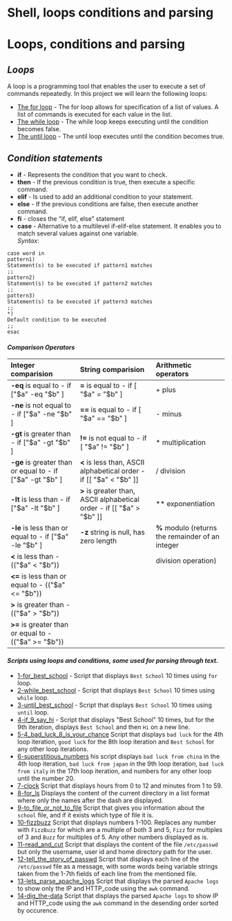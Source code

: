# Shell, loops conditions and parsing

# Loops, conditions and parsing
## *Loops*
A loop is a programming tool that enables the user to execute a set of commands repeatedly. In this project we will learn the following loops:
* [The for loop](https://tldp.org/LDP/Bash-Beginners-Guide/html/sect_09_01.html) - The for loop allows for specification of a list of values. A list of commands is executed for each value in the list.
* [The while loop](https://tldp.org/LDP/Bash-Beginners-Guide/html/sect_09_02.html) - The while loop keeps executing until the condition becomes false.
* [The until loop](https://tldp.org/LDP/Bash-Beginners-Guide/html/sect_09_03.html) - The until loop executes until the condition becomes true.


## *Condition statements*
* **if** - Represents the condition that you want to check.
* **then** - If the previous condition is true, then execute a specific command.
* **elif** - Is used to add an additional condition to your statement.
* **else** - If the previous conditions are false, then execute another command.
* **fi** - closes the “if, elif, else” statement
* **case** - Alternative to a multilevel if-elif-else statement. It enables you to match several values against one variable. </br> 
*Syntax*:

```
case word in
pattern1)
Statement(s) to be executed if pattern1 matches
;;
pattern2)
Statement(s) to be executed if pattern2 matches
;;
pattern3)
Statement(s) to be executed if pattern3 matches
;;
*)
Default condition to be executed
;;
esac
```

#### *Comparison Operators*

Integer comparision | String comparision | Arithmetic operators
:----- | :-------- | :------
**-eq** is equal to - if ["$a" -eq "$b" ] | **=** is equal to - if [ "$a" = "$b" ] | + plus
**-ne** is not equal to - if ["$a" -ne "$b" ] | **==** is equal to - if [ "$a" == "$b" ] | - minus
**-gt** is greater than - if ["$a" -gt "$b" ] | **!=** is not equal to - if [ "$a" != "$b" ] | * multiplication
**-ge** is greater than or equal to - if ["$a" -gt "$b" ] | **<** is less than, ASCII alphabetical order - if [[ "$a" < "$b" ]] | / division
**-lt** is less than - if ["$a" -lt "$b" ] | **>** is greater than, ASCII alphabetical order - if [[ "$a" > "$b" ]] | ** exponentiation
**-le** is less than or equal to - if ["$a" -le "$b" ] | **-z** string is null, has zero length |**%** modulo (returns the remainder of an integer
**<** is less than - (("$a" < "$b")) | |  division operation)
**<=** is less than or equal to - (("$a" <= "$b")) | 
**>** is greater than - (("$a" > "$b")) | 
**>=**  is greater than or equal to - (("$a" >= "$b")) | 


#### *Scripts using loops and conditions, some used for parsing through text.*

- [1-for_best_school]([https://github.com/Donaldoo/shell/tree/main/loops_conditions_and_parsing](https://github.com/Donaldoo/shell/blob/main/loops_conditions_and_parsing/1-for_best_school)) - Script that displays `Best School` 10 times using `for` loop.
- [2-while_best_school](https://github.com/Donaldoo/shell/blob/main/loops_conditions_and_parsing/2-while_best_school) - Script that displays `Best School` 10 times using `while` loop.
- [3-until_best_school](https://github.com/Donaldoo/shell/blob/main/loops_conditions_and_parsing/3-until_best_school) - Script that displays `Best School` 10 times using `until` loop.
- [4-if_9_say_hi](https://github.com/Donaldoo/shell/blob/main/loops_conditions_and_parsing/4-if_9_say_hi) - Script that displays "Best School" 10 times, but for the 9th iteration, displays `Best School` and then `Hi` on a new line.
- [5-4_bad_luck_8_is_your_chance](https://github.com/Donaldoo/shell/blob/main/loops_conditions_and_parsing/5-4_bad_luck_8_is_your_chance) Script that displays `bad luck` for the 4th loop iteration, `good luck` for the 8th loop iteration and `Best School` for any other loop iterations.
- [6-superstitious_numbers](https://github.com/Donaldoo/shell/blob/main/loops_conditions_and_parsing/6-superstitious_numbers) his script displays `bad luck from china` in the 4th loop iteration, `bad luck from japan` in the 9th loop iteration, `bad luck from italy` in the 17th loop iteration, and numbers for any other loop until the number 20.
- [7-clock](https://github.com/Donaldoo/shell/blob/main/loops_conditions_and_parsing/7-clock) Script that displays hours from 0 to 12 and minutes from 1 to 59.
- [8-for_ls](https://github.com/Donaldoo/shell/blob/main/loops_conditions_and_parsing/8-for_ls) Displays the content of the current directory in a list format where only the names after the dash are displayed.
- [9-to_file_or_not_to_file](https://github.com/Donaldoo/shell/blob/main/loops_conditions_and_parsing/9-to_file_or_not_to_file) Script that gives you information about the `school` file, and if it exists which type of file it is.
- [10-fizzbuzz](https://github.com/Donaldoo/shell/blob/main/loops_conditions_and_parsing/10-fizzbuzz) Script that displays numbers 1-100. Replaces any number with `FizzBuzz` for which are a multiple of both 3 and 5, `Fizz` for multiples of 3 and `Buzz` for multiples of 5. Any other numbers displayed as is.
- [11-read_and_cut](https://github.com/Donaldoo/shell/blob/main/loops_conditions_and_parsing/11-read_and_cut) Script that displays the content of the file `/etc/passwd` but only the username, user id and home directory path for the user.
- [12-tell_the_story_of_passwd](https://github.com/Donaldoo/shell/blob/main/loops_conditions_and_parsing/12-tell_the_story_of_passwd)  Script that displays each line of the `/etc/passwd` file as a message, with some words being variable strings taken from the 1-7th fields of each line from the mentioned file.
- [13-lets_parse_apache_logs](https://github.com/Donaldoo/shell/blob/main/loops_conditions_and_parsing/13-lets_parse_apache_logs) Script that displays the parsed `Apache logs` to show only the IP and HTTP_code using the `awk` command.
- [14-dig_the-data](https://github.com/Donaldoo/shell/blob/main/loops_conditions_and_parsing/14-dig_the-data) Script that displays the parsed `Apache logs` to show IP and HTTP_code using the `awk` command in the desending order sorted by occurence.
